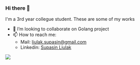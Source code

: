 ### Hi there 👋


I'm a 3rd year collegue student. These are some of my works

- 👯 I’m looking to collaborate on Golang project
- 📫 How to reach me: 
  - Mail: liulak.supasin@gmail.com 
  - Linkedin: [Supasin Liulak](https://www.linkedin.com/in/supasin-liulak-a92303221/)

<!-- <img src="https://www.codewars.com/users/palsp/badges/large" /> -->

<img src="https://github-readme-stats.vercel.app/api?username=palsp&&show_icons=true&title_color=ffffff&icon_color=bb2acf&text_color=daf7dc&bg_color=151515"/>


<!--
**palsp/palsp** is a ✨ _special_ ✨ repository because its `README.md` (this file) appears on your GitHub profile.

Here are some ideas to get you started:

- 🔭 I’m currently working on ...
- 🌱 I’m currently learning ...
- 👯 I’m looking to collaborate on ...
- 🤔 I’m looking for help with ...
- 💬 Ask me about ...
- 📫 How to reach me: ...
- 😄 Pronouns: ...
- ⚡ Fun fact: ...
-->


